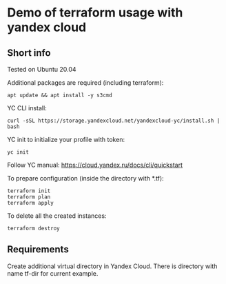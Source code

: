 Demo of terraform usage with yandex cloud
=========

Short info
------------

Tested on Ubuntu 20.04

Additional packages are required (including terraform):

```
apt update && apt install -y s3cmd
```

YC CLI install:
```
curl -sSL https://storage.yandexcloud.net/yandexcloud-yc/install.sh | bash
```

YC init to initialize your profile with token:
```
yc init
```
Follow YC manual: https://cloud.yandex.ru/docs/cli/quickstart

To prepare configuration (inside the directory with *.tf):
```
terraform init
terraform plan
terraform apply
```

To delete all the created instances:

```
terraform destroy
```

Requirements
------------

Create additional virtual directory in Yandex Cloud. 
There is directory with name tf-dir for current example.
